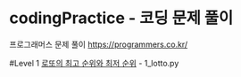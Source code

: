 # codingPractice - 코딩 문제 풀이
프로그래머스 문제 풀이
https://programmers.co.kr/

#Level 1 
[로또의 최고 순위와 최저 순위](http://www.naver.com/) - 1_lotto.py
